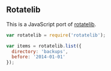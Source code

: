## Rotatelib

This is a JavaScript port of [rotatelib](https://github.com/robballou/rotatelib).

```javascript
var rotatelib = require('rotatelib');

var items = rotatelib.list({
  directory: 'backups',
  before: '2014-01-01'
});

```
